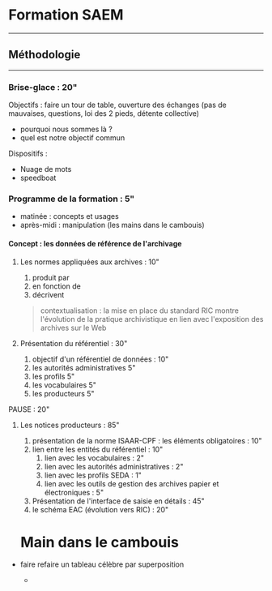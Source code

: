 # Formation SAEM

---

## Méthodologie

---

### Brise-glace : 20"

Objectifs : faire un tour de table, ouverture des échanges (pas de mauvaises, questions, loi des 2 pieds, détente collective)

- pourquoi nous sommes là ?
- quel est notre objectif commun

Dispositifs :

- Nuage de mots
- speedboat

### Programme de la formation : 5"

- matinée : concepts et usages
- après-midi : manipulation (les mains dans le cambouis)

#### Concept : les données de référence de l'archivage

1. Les normes appliquées aux archives : 10"

   1. produit par
   2. en fonction de
   3. décrivent

   > contextualisation : la mise en place du standard RIC montre l'évolution de la pratique archivistique en lien avec l'exposition des archives sur le Web

2. Présentation du référentiel : 30"

   1. objectif d'un référentiel de données : 10"
   2. les autorités administratives 5"
   3. les profils 5"
   4. les vocabulaires 5"
   5. les producteurs 5"

PAUSE : 20"

1. Les notices producteurs : 85"

   1. présentation de la norme ISAAR-CPF : les éléments obligatoires : 10"
   2. lien entre les entités du référentiel : 10"
      1. lien avec les vocabulaires : 2"
      2. lien avec les autorités administratives : 2"
      3. lien avec les profils SEDA : 1"
      4. lien avec les outils de gestion des archives papier et électroniques : 5"
   3. Présentation de l'interface de saisie en détails : 45"
   4. le schéma EAC (évolution vers RIC) : 20"

   # Main dans le cambouis

- faire refaire un tableau célèbre par superposition

  -
